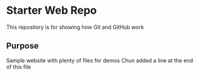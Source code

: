 # Starter Web Repo

This repository is for showing how Git and GitHub work

## Purpose

Sample website with plenty of files for demos
Chun added a line at the end of this file
